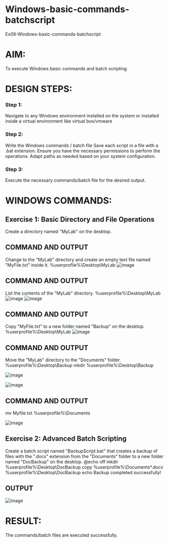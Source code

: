 # Windows-basic-commands-batchscript
Ex08-Windows-basic-commands-batchscript

# AIM:
To execute Windows basic commands and batch scripting

# DESIGN STEPS:

### Step 1:

Navigate to any Windows environment installed on the system or installed inside a virtual environment like virtual box/vmware 

### Step 2:

Write the Windows commands / batch file
Save each script in a file with a .bat extension.
Ensure you have the necessary permissions to perform the operations.
Adapt paths as needed based on your system configuration.
### Step 3:

Execute the necessary commands/batch file for the desired output. 




# WINDOWS COMMANDS:
## Exercise 1: Basic Directory and File Operations
Create a directory named "MyLab" on the desktop.


## COMMAND AND OUTPUT

Change to the "MyLab" directory and create an empty text file named "MyFile.txt" inside it.
%userprofile%\Desktop\MyLab
![image](https://github.com/TimmapuramYogeeswar/Windows-basic-commands-batchscript/assets/154494746/b8facdb7-ef21-4228-a5f4-93afd716f1cf)

## COMMAND AND OUTPUT

List the contents of the "MyLab" directory.
%userprofile%\Desktop\MyLab
![image](https://github.com/TimmapuramYogeeswar/Windows-basic-commands-batchscript/assets/154494746/9b97dcc1-e502-49cc-8df5-d553e823a222)
![image](https://github.com/TimmapuramYogeeswar/Windows-basic-commands-batchscript/assets/154494746/574b4904-2bcb-49b9-b033-dd74ebc0c021)

## COMMAND AND OUTPUT

Copy "MyFile.txt" to a new folder named "Backup" on the desktop.
%userprofile%\Desktop\MyLab
![image](https://github.com/TimmapuramYogeeswar/Windows-basic-commands-batchscript/assets/154494746/b5222a68-0763-48fb-b9b3-3ab0aefd298d)

## COMMAND AND OUTPUT

Move the "MyLab" directory to the "Documents" folder.
%userprofile%\Desktop\Backup mkdir %userprofile%\Desktop\Backup

![image](https://github.com/TimmapuramYogeeswar/Windows-basic-commands-batchscript/assets/154494746/413f05c6-7ee1-485d-8a45-bb3469e9837c)

![image](https://github.com/TimmapuramYogeeswar/Windows-basic-commands-batchscript/assets/154494746/244b858e-42c8-4972-b5c9-6573ed52099d)

## COMMAND AND OUTPUT
mv Myfile.txt %userprofile%\Documents


![image](https://github.com/TimmapuramYogeeswar/Windows-basic-commands-batchscript/assets/154494746/70ebad17-c1ac-4c64-a16a-ab387c87d35a)

## Exercise 2: Advanced Batch Scripting
Create a batch script named "BackupScript.bat" that creates a backup of files with the ".docx" extension from the "Documents" folder to a new folder named "DocBackup" on the desktop.
@echo off mkdir %userprofile%\Desktop\DocBackup copy %userprofile%\Documents*.docx %userprofile%\Desktop\DocBackup echo Backup completed successfully!
## OUTPUT

![image](https://github.com/TimmapuramYogeeswar/Windows-basic-commands-batchscript/assets/154494746/c5184bd4-026b-4d9f-9a3e-91556d38024e)
# RESULT:
The commands/batch files are executed successfully.

